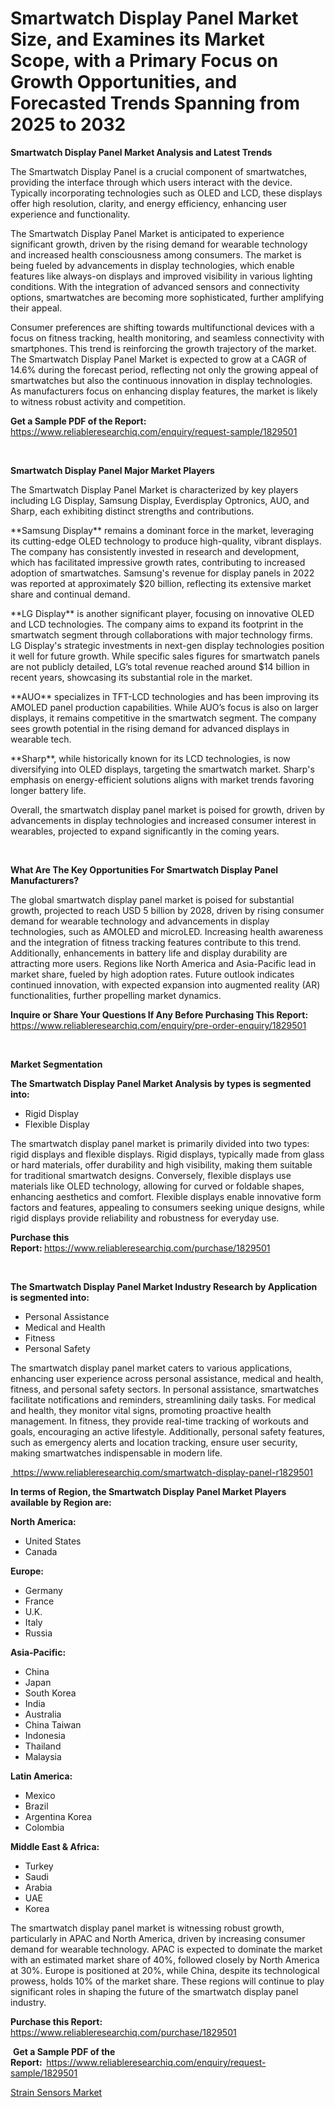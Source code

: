 <p><h1>Smartwatch Display Panel Market Size, and Examines its Market Scope, with a Primary Focus on Growth Opportunities, and Forecasted Trends Spanning from 2025 to 2032</h1></p><p><strong>Smartwatch Display Panel Market Analysis and Latest Trends</strong></p>
<p><p>The Smartwatch Display Panel is a crucial component of smartwatches, providing the interface through which users interact with the device. Typically incorporating technologies such as OLED and LCD, these displays offer high resolution, clarity, and energy efficiency, enhancing user experience and functionality.</p><p>The Smartwatch Display Panel Market is anticipated to experience significant growth, driven by the rising demand for wearable technology and increased health consciousness among consumers. The market is being fueled by advancements in display technologies, which enable features like always-on displays and improved visibility in various lighting conditions. With the integration of advanced sensors and connectivity options, smartwatches are becoming more sophisticated, further amplifying their appeal.</p><p>Consumer preferences are shifting towards multifunctional devices with a focus on fitness tracking, health monitoring, and seamless connectivity with smartphones. This trend is reinforcing the growth trajectory of the market. The Smartwatch Display Panel Market is expected to grow at a CAGR of 14.6% during the forecast period, reflecting not only the growing appeal of smartwatches but also the continuous innovation in display technologies. As manufacturers focus on enhancing display features, the market is likely to witness robust activity and competition.</p></p>
<p><strong>Get a Sample PDF of the Report:&nbsp;</strong> <a href="https://www.reliableresearchiq.com/enquiry/request-sample/1829501?utm_campaign=2443&utm_medium=2&utm_source=Github&utm_content=ia&utm_term=06042025&utm_id=smartwatch-display-panel">https://www.reliableresearchiq.com/enquiry/request-sample/1829501</a></p>
<p>&nbsp;</p>
<p><strong>Smartwatch Display Panel Major Market Players</strong></p>
<p><p>The Smartwatch Display Panel Market is characterized by key players including LG Display, Samsung Display, Everdisplay Optronics, AUO, and Sharp, each exhibiting distinct strengths and contributions.</p><p>**Samsung Display** remains a dominant force in the market, leveraging its cutting-edge OLED technology to produce high-quality, vibrant displays. The company has consistently invested in research and development, which has facilitated impressive growth rates, contributing to increased adoption of smartwatches. Samsung's revenue for display panels in 2022 was reported at approximately $20 billion, reflecting its extensive market share and continual demand.</p><p>**LG Display** is another significant player, focusing on innovative OLED and LCD technologies. The company aims to expand its footprint in the smartwatch segment through collaborations with major technology firms. LG Display's strategic investments in next-gen display technologies position it well for future growth. While specific sales figures for smartwatch panels are not publicly detailed, LG’s total revenue reached around $14 billion in recent years, showcasing its substantial role in the market.</p><p>**AUO** specializes in TFT-LCD technologies and has been improving its AMOLED panel production capabilities. While AUO’s focus is also on larger displays, it remains competitive in the smartwatch segment. The company sees growth potential in the rising demand for advanced displays in wearable tech.</p><p>**Sharp**, while historically known for its LCD technologies, is now diversifying into OLED displays, targeting the smartwatch market. Sharp's emphasis on energy-efficient solutions aligns with market trends favoring longer battery life.</p><p>Overall, the smartwatch display panel market is poised for growth, driven by advancements in display technologies and increased consumer interest in wearables, projected to expand significantly in the coming years.</p></p>
<p>&nbsp;</p>
<p><strong>What Are The Key Opportunities For Smartwatch Display Panel Manufacturers?</strong></p>
<p><p>The global smartwatch display panel market is poised for substantial growth, projected to reach USD 5 billion by 2028, driven by rising consumer demand for wearable technology and advancements in display technologies, such as AMOLED and microLED. Increasing health awareness and the integration of fitness tracking features contribute to this trend. Additionally, enhancements in battery life and display durability are attracting more users. Regions like North America and Asia-Pacific lead in market share, fueled by high adoption rates. Future outlook indicates continued innovation, with expected expansion into augmented reality (AR) functionalities, further propelling market dynamics.</p></p>
<p><strong>Inquire or Share Your Questions If Any Before Purchasing This Report:</strong> <a href="https://www.reliableresearchiq.com/enquiry/pre-order-enquiry/1829501?utm_campaign=2443&utm_medium=2&utm_source=Github&utm_content=ia&utm_term=06042025&utm_id=smartwatch-display-panel">https://www.reliableresearchiq.com/enquiry/pre-order-enquiry/1829501</a></p>
<p>&nbsp;</p>
<p><strong>Market Segmentation</strong></p>
<p><strong>The Smartwatch Display Panel Market Analysis by types is segmented into:</strong></p>
<p><ul><li>Rigid Display</li><li>Flexible Display</li></ul></p>
<p><p>The smartwatch display panel market is primarily divided into two types: rigid displays and flexible displays. Rigid displays, typically made from glass or hard materials, offer durability and high visibility, making them suitable for traditional smartwatch designs. Conversely, flexible displays use materials like OLED technology, allowing for curved or foldable shapes, enhancing aesthetics and comfort. Flexible displays enable innovative form factors and features, appealing to consumers seeking unique designs, while rigid displays provide reliability and robustness for everyday use.</p></p>
<p><strong>Purchase this Report:&nbsp;</strong><a href="https://www.reliableresearchiq.com/purchase/1829501?utm_campaign=2443&utm_medium=2&utm_source=Github&utm_content=ia&utm_term=06042025&utm_id=smartwatch-display-panel">https://www.reliableresearchiq.com/purchase/1829501</a></p>
<p>&nbsp;</p>
<p><strong>The Smartwatch Display Panel Market Industry Research by Application is segmented into:</strong></p>
<p><ul><li>Personal Assistance</li><li>Medical and Health</li><li>Fitness</li><li>Personal Safety</li></ul></p>
<p><p>The smartwatch display panel market caters to various applications, enhancing user experience across personal assistance, medical and health, fitness, and personal safety sectors. In personal assistance, smartwatches facilitate notifications and reminders, streamlining daily tasks. For medical and health, they monitor vital signs, promoting proactive health management. In fitness, they provide real-time tracking of workouts and goals, encouraging an active lifestyle. Additionally, personal safety features, such as emergency alerts and location tracking, ensure user security, making smartwatches indispensable in modern life.</p></p>
<p><a href="https://www.reliableresearchiq.com/smartwatch-display-panel-r1829501?utm_campaign=2443&utm_medium=2&utm_source=Github&utm_content=ia&utm_term=06042025&utm_id=smartwatch-display-panel">&nbsp;https://www.reliableresearchiq.com/smartwatch-display-panel-r1829501</a></p>
<p><strong>In terms of Region, the Smartwatch Display Panel Market Players available by Region are:</strong></p>
<p>
    <p> <strong> North America: </strong>
        <ul>
            <li>United States</li>
            <li>Canada</li>
        </ul>
        </p> 
    <p> <strong> Europe: </strong>
        <ul>
            <li>Germany</li>
            <li>France</li>
            <li>U.K.</li>
            <li>Italy</li>
            <li>Russia</li>
        </ul>
        </p> 
    <p> <strong> Asia-Pacific: </strong>
        <ul>
            <li>China</li>
            <li>Japan</li>
            <li>South Korea</li>
            <li>India</li>
            <li>Australia</li>
            <li>China Taiwan</li>
            <li>Indonesia</li>
            <li>Thailand</li>
            <li>Malaysia</li>
        </ul>
        </p> 
    <p> <strong> Latin America: </strong>
        <ul>
            <li>Mexico</li>
            <li>Brazil</li>
            <li>Argentina Korea</li>
            <li>Colombia</li>
        </ul>
        </p> 
    <p> <strong> Middle East & Africa: </strong>
        <ul>
            <li>Turkey</li>
            <li>Saudi</li>
            <li>Arabia</li>
            <li>UAE</li>
            <li>Korea</li>
        </ul>
    </p>
    </p>
<p><p>The smartwatch display panel market is witnessing robust growth, particularly in APAC and North America, driven by increasing consumer demand for wearable technology. APAC is expected to dominate the market with an estimated market share of 40%, followed closely by North America at 30%. Europe is positioned at 20%, while China, despite its technological prowess, holds 10% of the market share. These regions will continue to play significant roles in shaping the future of the smartwatch display panel industry.</p></p>
<p><strong>Purchase this Report: </strong><a href="https://www.reliableresearchiq.com/purchase/1829501?utm_campaign=2443&utm_medium=2&utm_source=Github&utm_content=ia&utm_term=06042025&utm_id=smartwatch-display-panel">https://www.reliableresearchiq.com/purchase/1829501</a></p>
<p>&nbsp;<strong>Get a Sample PDF of the Report:&nbsp;&nbsp;</strong><a href="https://www.reliableresearchiq.com/enquiry/request-sample/1829501?utm_campaign=2443&utm_medium=2&utm_source=Github&utm_content=ia&utm_term=06042025&utm_id=smartwatch-display-panel">https://www.reliableresearchiq.com/enquiry/request-sample/1829501</a></p>
<p><strong></strong></p>
<p><p><a href="https://github.com/toldenargelia86/Market-Research-Report-List-1/blob/main/strain-sensors-market.md?utm_campaign=2443&utm_medium=2&utm_source=Github&utm_content=ia&utm_term=06042025&utm_id=smartwatch-display-panel">Strain Sensors Market</a></p></p>